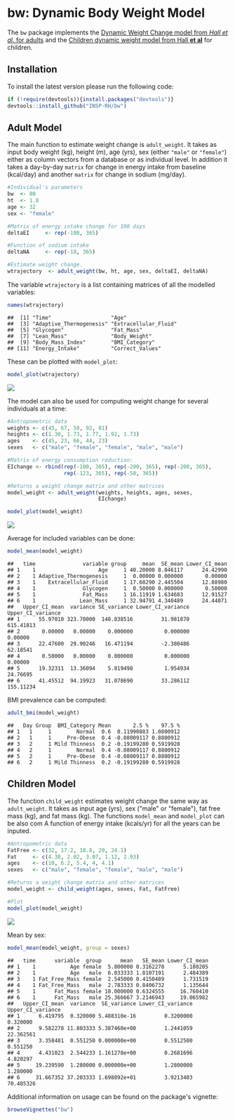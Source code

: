 bw: Dynamic Body Weight Model
================

The `bw` package implements the [Dynamic Weight Change model from *Hall et al.* for adults](https://www.niddk.nih.gov/research-funding/at-niddk/labs-branches/LBM/integrative-physiology-section/research-behind-body-weight-planner/Documents/Hall_Lancet_Web_Appendix.pdf) and the [Children dynamic weight model from Hall **et al**](http://www.thelancet.com/journals/lancet/article/PIIS2213-8587(13)70051-2/abstract) for children.

Installation
------------

To install the latest version please run the following code:

``` r
if (!require(devtools)){install.packages("devtools")}
devtools::install_github("INSP-RH/bw")
```

Adult Model
-----------

The main function to estimate weight change is `adult_weight`. It takes as input body weight (kg), height (m), age (yrs), sex (either `"male"` or `"female"`) either as column vectors from a database or as individual level. In addition it takes a day-by-day `matrix` for change in energy intake from baseline (kcal/day) and another `matrix` for change in sodium (mg/day).

``` r
#Individual's parameters
bw  <- 80
ht  <- 1.8
age <- 32
sex <- "female"

#Matrix of energy intake change for 100 days
deltaEI     <- rep(-100, 365)

#Function of sodium intake
deltaNA     <- rep(-10, 365)

#Estimate weight change. 
wtrajectory  <- adult_weight(bw, ht, age, sex, deltaEI, deltaNA)
```

The variable `wtrajectory` is a list containing matrices of all the modelled variables:

``` r
names(wtrajectory)
```

    ##  [1] "Time"                   "Age"                   
    ##  [3] "Adaptive_Thermogenesis" "Extracellular_Fluid"   
    ##  [5] "Glycogen"               "Fat_Mass"              
    ##  [7] "Lean_Mass"              "Body_Weight"           
    ##  [9] "Body_Mass_Index"        "BMI_Category"          
    ## [11] "Energy_Intake"          "Correct_Values"

These can be plotted with `model_plot`:

``` r
model_plot(wtrajectory)
```

![](README_files/figure-markdown_github/unnamed-chunk-4-1.png)

The model can also be used for computing weight change for several individuals at a time:

``` r
#Antropometric data
weights <- c(45, 67, 58, 92, 81)
heights <- c(1.30, 1.73, 1.77, 1.92, 1.73)
ages    <- c(45, 23, 66, 44, 23)
sexes   <- c("male", "female", "female", "male", "male") 

#Matrix of energy consumption reduction: 
EIchange <- rbind(rep(-100, 365), rep(-200, 365), rep(-200, 365), 
                  rep(-123, 365), rep(-50, 365))

#Returns a weight change matrix and other matrices
model_weight <- adult_weight(weights, heights, ages, sexes, 
                             EIchange)

model_plot(model_weight)
```

![](README_files/figure-markdown_github/unnamed-chunk-5-1.png)

Average for included variables can be done:

``` r
model_mean(model_weight)
```

    ##   time               variable group     mean  SE_mean Lower_CI_mean
    ## 1    1                    Age     1 40.20000 8.046117      24.42990
    ## 2    1 Adaptive_Thermogenesis     1  0.00000 0.000000       0.00000
    ## 3    1    Extracellular_Fluid     1 17.68290 2.445504      12.88980
    ## 4    1               Glycogen     1  0.50000 0.000000       0.50000
    ## 5    1               Fat_Mass     1 16.11919 1.634683      12.91527
    ## 6    1              Lean_Mass     1 32.94791 4.340489      24.44071
    ##   Upper_CI_mean  variance SE_variance Lower_CI_variance Upper_CI_variance
    ## 1      55.97010 323.70000  148.838516         31.981870         615.41813
    ## 2       0.00000   0.00000    0.000000          0.000000           0.00000
    ## 3      22.47600  29.90246   16.471194         -2.380486          62.18541
    ## 4       0.50000   0.00000    0.000000          0.000000           0.00000
    ## 5      19.32311  13.36094    5.819498          1.954934          24.76695
    ## 6      41.45512  94.19923   31.078690         33.286112         155.11234

BMI prevalence can be computed:

``` r
adult_bmi(model_weight)
```

    ##   Day Group  BMI_Category Mean       2.5 %    97.5 %
    ## 1   1     1        Normal  0.6  0.11990883 1.0800912
    ## 2   1     1     Pre-Obese  0.4 -0.08009117 0.8800912
    ## 3   2     1 Mild Thinness  0.2 -0.19199280 0.5919928
    ## 4   2     1        Normal  0.4 -0.08009117 0.8800912
    ## 5   2     1     Pre-Obese  0.4 -0.08009117 0.8800912
    ## 6   2     1 Mild Thinness  0.2 -0.19199280 0.5919928

Children Model
--------------

The function `child_weight` estimates weight change the same way as `adult_weight`. It takes as input age (yrs), sex ("male" or "female"), fat free mass (kg), and fat mass (kg). The functions `model_mean` and `model_plot` can be also com A function of energy intake (kcals/yr) for all the years can be inputed.

``` r
#Antropometric data
FatFree <- c(32, 17.2, 18.8, 20, 24.1)
Fat     <- c(4.30, 2.02, 3.07, 1.12, 2.93)
ages    <- c(10, 6.2, 5.4, 4, 4.1)
sexes   <- c("male", "female", "female", "male", "male") 

#Returns a weight change matrix and other matrices
model_weight <- child_weight(ages, sexes, Fat, FatFree)

#Plot
model_plot(model_weight)
```

![](README_files/figure-markdown_github/unnamed-chunk-10-1.png)

Mean by sex:

``` r
model_mean(model_weight, group = sexes)
```

    ##   time      variable  group      mean   SE_mean Lower_CI_mean
    ## 1    1           Age female  5.800000 0.3162278      5.180205
    ## 2    1           Age   male  6.033333 1.8107191      2.484389
    ## 3    1 Fat_Free_Mass female  2.545000 0.4150489      1.731519
    ## 4    1 Fat_Free_Mass   male  2.783333 0.8406732      1.135644
    ## 5    1      Fat_Mass female 18.000000 0.6324555     16.760410
    ## 6    1      Fat_Mass   male 25.366667 3.2146943     19.065982
    ##   Upper_CI_mean  variance  SE_variance Lower_CI_variance Upper_CI_variance
    ## 1      6.419795  0.320000 5.488310e-16         0.3200000          0.320000
    ## 2      9.582278 11.803333 5.387460e+00         1.2441059         22.362561
    ## 3      3.358481  0.551250 0.000000e+00         0.5512500          0.551250
    ## 4      4.431023  2.544233 1.161278e+00         0.2681696          4.820297
    ## 5     19.239590  1.280000 0.000000e+00         1.2800000          1.280000
    ## 6     31.667352 37.203333 1.698092e+01         3.9213403         70.485326

Additional information on usage can be found on the package's vignette:

``` r
browseVignettes("bw")
```
